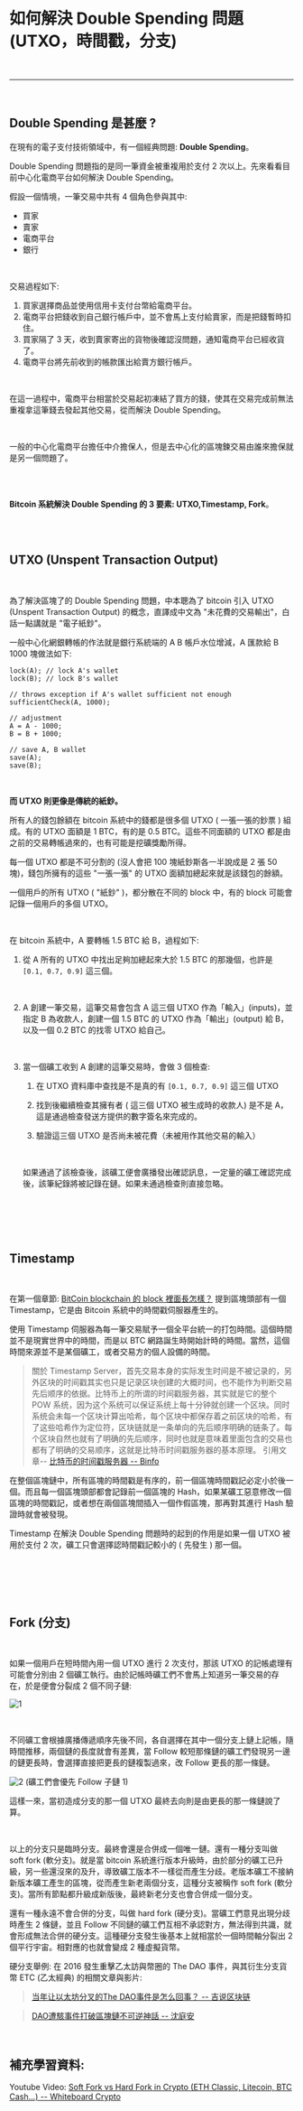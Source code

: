 # 如何解決 Double Spending 問題 (UTXO，時間戳，分支)

<br>

---

<br>

## Double Spending 是甚麼 ?

在現有的電子支付技術領域中，有一個經典問題: __Double Spending__。

Double Spending 問題指的是同一筆資金被重複用於支付 2 次以上。先來看看目前中心化電商平台如何解決 Double Spending。

假設一個情境，一筆交易中共有 4 個角色參與其中:

* 買家
* 賣家
* 電商平台
* 銀行

<br>

交易過程如下:

1. 買家選擇商品並使用信用卡支付台幣給電商平台。
2. 電商平台把錢收到自己銀行帳戶中，並不會馬上支付給賣家，而是把錢暫時扣住。
3. 買家隔了 3 天，收到賣家寄出的貨物後確認沒問題，通知電商平台已經收貨了。
4. 電商平台將先前收到的帳款匯出給賣方銀行帳戶。

<br>

在這一過程中，電商平台相當於交易起初凍結了買方的錢，使其在交易完成前無法重複拿這筆錢去發起其他交易，從而解決 Double Spending。

<br>

一般的中心化電商平台擔任中介擔保人，但是去中心化的區塊鍊交易由誰來擔保就是另一個問題了。

<br>
<br>

__Bitcoin 系統解決 Double Spending 的 3 要素: UTXO,Timestamp, Fork__。

<br>
<br>

## UTXO (Unspent Transaction Output)

<br>

為了解決區塊了的 Double Spending 問題，中本聰為了 bitcoin 引入 UTXO (Unspent Transaction Output) 的概念，直譯成中文為 "未花費的交易輸出"，白話一點講就是 "電子紙鈔"。

一般中心化網銀轉帳的作法就是銀行系統端的 A B 帳戶水位增減，A 匯款給 B 1000 塊做法如下:

```
lock(A); // lock A's wallet
lock(B); // lock B's wallet

// throws exception if A's wallet sufficient not enough
sufficientCheck(A, 1000); 

// adjustment
A = A - 1000;
B = B + 1000;

// save A, B wallet 
save(A);
save(B);
```

<br>

__而 UTXO 則更像是傳統的紙鈔。__

所有人的錢包餘額在 bitcoin 系統中的錢都是很多個 UTXO  ( 一張一張的鈔票 ) 組成。有的 UTXO 面額是 1 BTC，有的是 0.5 BTC。這些不同面額的 UTXO 都是由之前的交易轉帳過來的，也有可能是挖礦獎勵所得。

每一個 UTXO 都是不可分割的 (沒人會把 100 塊紙鈔斯各一半說成是 2 張 50 塊)，錢包所擁有的這些 "一張一張" 的 UTXO 面額加總起來就是該錢包的餘額。

一個用戶的所有 UTXO ( "紙鈔" )，都分散在不同的 block 中，有的 block 可能會記錄一個用戶的多個 UTXO。

<br>

在 bitcoin 系統中，A 要轉帳 1.5 BTC 給 B，過程如下:

1. 從 A 所有的 UTXO 中找出足夠加總起來大於 1.5 BTC 的那幾個，也許是 `[0.1, 0.7, 0.9]` 這三個。

<br>

2. A 創建一筆交易，這筆交易會包含 A 這三個 UTXO 作為「輸入」(inputs)，並指定 B 為收款人，創建一個 1.5 BTC 的 UTXO 作為「輸出」(output) 給 B，以及一個 0.2 BTC 的找零 UTXO 給自己。

<br>

3. 當一個礦工收到 A 創建的這筆交易時，會做 3 個檢查:

    1. 在 UTXO 資料庫中查找是不是真的有 `[0.1, 0.7, 0.9]` 這三個 UTXO
    
    2. 找到後繼續檢查其擁有者 ( 這三個 UTXO 被生成時的收款人) 是不是 A，這是通過檢查發送方提供的數字簽名來完成的。
    
    3. 驗證這三個 UTXO 是否尚未被花費（未被用作其他交易的輸入）

    <br>

    如果通過了該檢查後，該礦工便會廣播發出確認訊息，一定量的礦工確認完成後，該筆紀錄將被記錄在鏈。如果未通過檢查則直接忽略。

<br>
<br>
<br>
<br>

## Timestamp

<br>

在第一個章節: [BitCoin blockchain 的 block 裡面長怎樣？](https://github.com/Johnny1110/Solidity_Note/blob/main/1_1/README.md) 提到區塊頭部有一個 Timestamp，它是由 Bitcoin 系統中的時間戳伺服器產生的。

使用 Timestamp 伺服器為每一筆交易賦予一個全平台統一的打包時間。這個時間並不是現實世界中的時間，而是以 BTC 網路誕生時開始計時的時間。當然，這個時間來源並不是某個礦工，或者交易方的個人設備的時間。

> 關於 Timestamp Server，首先交易本身的实际发生时间是不被记录的，另外区块的时间戳其实也只是记录区块创建的大概时间，也不能作为判断交易先后顺序的依据。比特币上的所谓的时间戳服务器，其实就是它的整个 POW 系统，因为这个系统可以保证系统上每十分钟就创建一个区块。同时系统会未每一个区块计算出哈希，每个区块中都保存着之前区块的哈希，有了这些哈希作为定位符，区块链就是一条单向的先后顺序明确的链条了。每个区块自然也就有了明确的先后顺序，同时也就是意味着里面包含的交易也都有了明确的交易顺序，这就是比特币时间戳服务器的基本原理。  引用文章-- [比特币的时间戳服务器 -- Binfo](https://happypeter.github.io/binfo/timestamp)

在整個區塊鏈中，所有區塊的時間戳是有序的，前一個區塊時間戳記必定小於後一個。而且每一個區塊頭部都會記錄前一個區塊的 Hash，如果某礦工惡意修改一個區塊的時間戳記，或者想在兩個區塊間插入一個作假區塊，那再對其進行 Hash 驗證時就會被發現。

Timestamp 在解決 Double Spending 問題時的起到的作用是如果一個 UTXO 被用於支付 2 次，礦工只會選擇認時間戳記較小的 ( 先發生 ) 那一個。

<br>
<br>
<br>
<br>


## Fork (分支)

<br>

如果一個用戶在短時間內用一個 UTXO 進行 2 次支付，那該 UTXO 的記帳處理有可能會分別由 2 個礦工執行。由於記帳時礦工們不會馬上知道另一筆交易的存在，於是便會分裂成 2 個不同子鏈:

![1](imgs/1.jpg)

<br>

不同礦工會根據廣播傳遞順序先後不同，各自選擇在其中一個分支上鏈上記帳，隨時間推移，兩個鏈的長度就會有差異，當 Follow 較短那條鏈的礦工們發現另一邊的鏈更長時，會選擇直接把更長的鏈複製過來，改 Follow 更長的那一條鏈。

![2](imgs/2.jpg)
(礦工們會優先 Follow 子鏈 1)

這樣一來，當初造成分支的那一個 UTXO 最終去向則是由更長的那一條鏈說了算。

<br>

以上的分支只是臨時分支。最終會還是合併成一個唯一鏈。還有一種分支叫做 soft fork (軟分支)。就是當 bitcoin 系統進行版本升級時，由於部分的礦工已升級，另一些還沒來的及升，導致礦工版本不一樣從而產生分歧。老版本礦工不接納新版本礦工產生的區塊，從而產生新老兩個分支，這種分支被稱作 soft fork (軟分支)。當所有節點都升級成新版後，最終新老分支也會合併成一個分支。

還有一種永遠不會合併的分支，叫做 hard fork (硬分支)。當礦工們意見出現分歧時產生 2 條鏈，並且 Follow 不同鏈的礦工們互相不承認對方，無法得到共識，就會形成無法合併的硬分支。這種硬分支發生後基本上就相當於一個時間軸分裂出 2 個平行宇宙。相對應的也就會變成 2 種虛擬貨幣。

硬分支舉例: 在 2016 發生重擊乙太訪與幣圈的 The DAO 事件，與其衍生分支貨幣 ETC (乙太經典) 的相關文章與影片:

> [当年让以太坊分叉的The DAO事件是怎么回事？ -- 吉说区块链](https://www.bilibili.com/video/BV1BR4y1x7AK/?spm_id_from=333.337.search-card.all.click&vd_source=9780a181ac9f1fee5f680f255ee5bc73)

> [DAO遭駭事件打破區塊鏈不可逆神話 -- 沈庭安](https://www.ithome.com.tw/news/107405)


<br>

## 補充學習資料:

Youtube Video: [Soft Fork vs Hard Fork in Crypto (ETH Classic, Litecoin, BTC Cash...) -- 
Whiteboard Crypto
](https://www.youtube.com/watch?v=Bu1GcyyFZ7w)



